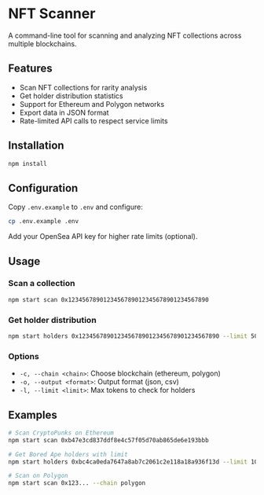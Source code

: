 # NFT Scanner

A command-line tool for scanning and analyzing NFT collections across multiple blockchains.

## Features

- Scan NFT collections for rarity analysis
- Get holder distribution statistics  
- Support for Ethereum and Polygon networks
- Export data in JSON format
- Rate-limited API calls to respect service limits

## Installation

```bash
npm install
```

## Configuration

Copy `.env.example` to `.env` and configure:

```bash
cp .env.example .env
```

Add your OpenSea API key for higher rate limits (optional).

## Usage

### Scan a collection

```bash
npm start scan 0x1234567890123456789012345678901234567890
```

### Get holder distribution

```bash
npm start holders 0x1234567890123456789012345678901234567890 --limit 500
```

### Options

- `-c, --chain <chain>`: Choose blockchain (ethereum, polygon)
- `-o, --output <format>`: Output format (json, csv)
- `-l, --limit <limit>`: Max tokens to check for holders

## Examples

```bash
# Scan CryptoPunks on Ethereum
npm start scan 0xb47e3cd837ddf8e4c57f05d70ab865de6e193bbb

# Get Bored Ape holders with limit
npm start holders 0xbc4ca0eda7647a8ab7c2061c2e118a18a936f13d --limit 1000

# Scan on Polygon
npm start scan 0x123... --chain polygon
```